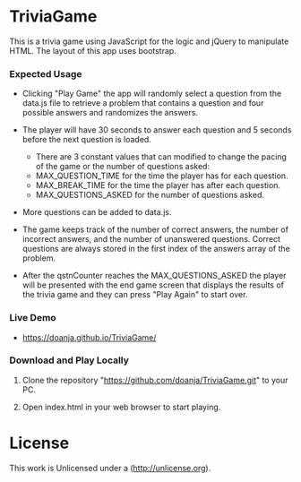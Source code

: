 # TriviaGame

This is a trivia game using JavaScript for the logic and jQuery to manipulate HTML. The layout of this app uses bootstrap.

### Expected Usage

- Clicking "Play Game" the app will randomly select a question from the data.js file to retrieve a problem that contains a question and four possible answers and randomizes the answers.
- The player will have 30 seconds to answer each question and 5 seconds before the next question is loaded.

  - There are 3 constant values that can modified to change the pacing of the game or the number of questions asked:
  - MAX_QUESTION_TIME for the time the player has for each question.
  - MAX_BREAK_TIME for the time the player has after each question.
  - MAX_QUESTIONS_ASKED for the number of questions asked.

- More questions can be added to data.js.
- The game keeps track of the number of correct answers, the number of incorrect answers, and the number of unanswered questions. Correct questions are always stored in the first index of the answers array of the problem.
- After the qstnCounter reaches the MAX_QUESTIONS_ASKED the player will be presented with the end game screen that displays the results of the trivia game and they can press "Play Again" to start over.

### Live Demo

- https://doanja.github.io/TriviaGame/

### Download and Play Locally

1. Clone the repository "https://github.com/doanja/TriviaGame.git" to your PC.

2. Open index.html in your web browser to start playing.

# License

This work is Unlicensed under a (http://unlicense.org).
